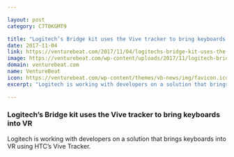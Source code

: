 ```yaml
---

layout: post
category: C7T0KGMT9

title: "Logitech’s Bridge kit uses the Vive tracker to bring keyboards into VR"
date: 2017-11-04
link: https://venturebeat.com/2017/11/04/logitechs-bridge-kit-uses-the-vive-tracker-to-bring-keyboards-into-vr/
image: https://venturebeat.com/wp-content/uploads/2017/11/logitech-bridge.jpg?fit=780%2C438&strip=all
domain: venturebeat.com
name: VentureBeat
icon: https://venturebeat.com/wp-content/themes/vb-news/img/favicon.ico
excerpt: "Logitech is working with developers on a solution that brings keyboards into VR using HTC’s Vive Tracker."

---
```


### Logitech’s Bridge kit uses the Vive tracker to bring keyboards into VR

Logitech is working with developers on a solution that brings keyboards into VR using HTC’s Vive Tracker.